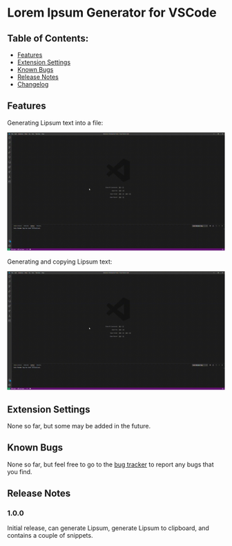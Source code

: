 # Lorem Ipsum Generator for VSCode

## Table of Contents:
- [Features](#Features)
- [Extension Settings](#Extension-Settings)
- [Known Bugs](#Known-Bugs)
- [Release Notes](#Release-Notes)
- [Changelog](https://github.com/MrAwesomeRocks/vscode-lorem-ipsum/blob/master/CHANGELOG.md)

## Features
Generating Lipsum text into a file:

![Generate Lipsum text into file](images/gen_lipsum_text.gif)

Generating and copying Lipsum text:

![Generate and copy Lipsum text](images/gen_lipsum_text.gif)

## Extension Settings

None so far, but some may be added in the future.

<!---
For example:

This extension contributes the following settings:

* `myExtension.enable`: enable/disable this extension
* `myExtension.thing`: set to `blah` to do something
--->

## Known Bugs

None so far, but feel free to go to the [bug tracker](example.com) to report any bugs that you find.

## Release Notes

### 1.0.0

Initial release, can generate Lipsum, generate Lipsum to clipboard, and contains a couple of snippets.

